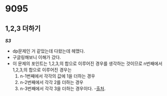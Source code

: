 # 9095
## 1,2,3 더하기
***S3***
- dp문제인 거 같았는데 다왔는데 헤맸다.
- 구글링해보니 이해가 갔다.
- 이 문제의 포인트는 1,2,3,의 합으로 이루어진 경우를 생각하는 것이므로
   n번째에서 1,2,3,의 합으로 이루어진 경우는
   1. n-1번째에서 각각의 값에 1을 더하는 경우    
   2. n-2번째에서 각각 2를 더하는 경우
   3. n-3번째에서 각각 3을 더하는 경우이다.
-[출처](https://lmcoa15.tistory.com/3).